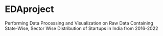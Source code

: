 # EDAproject

Performing Data Processing and Visualization on Raw Data Containing State-Wise, Sector Wise Distribution of Startups in India from 2016-2022
